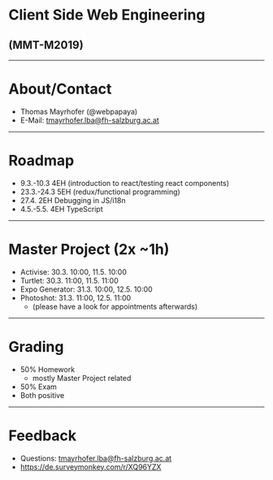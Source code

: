 # Client Side Web Engineering

## (MMT-M2019)

---

# About/Contact

- Thomas Mayrhofer (@webpapaya)
- E-Mail: tmayrhofer.lba@fh-salzburg.ac.at

---

# Roadmap

- 9.3.-10.3 4EH (introduction to react/testing react components)
- 23.3.-24.3 5EH (redux/functional programming)
- 27.4. 2EH Debugging in JS/i18n
- 4.5.-5.5. 4EH TypeScript

---

# Master Project (2x ~1h)

- Activise: 30.3. 10:00, 11.5. 10:00
- Turtlet: 30.3. 11:00, 11.5. 11:00
- Expo Generator: 31.3. 10:00, 12.5. 10:00
- Photoshot: 31.3. 11:00, 12.5. 11:00
  - (please have a look for appointments afterwards)


---

# Grading

- 50% Homework
  - mostly Master Project related
- 50% Exam
- Both positive

---

# Feedback

- Questions: tmayrhofer.lba@fh-salzburg.ac.at
- <https://de.surveymonkey.com/r/XQ96YZX>
